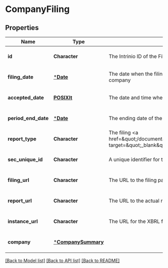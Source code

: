 # CompanyFiling

## Properties
Name | Type | Description | Notes
------------ | ------------- | ------------- | -------------
**id** | **Character** | The Intrinio ID of the Filing | [optional] [default to null]
**filing_date** | [***Date**](Date.md) | The date when the filing was submitted to the SEC by the company | [optional] [default to null]
**accepted_date** | [**POSIXlt**](POSIXlt.md) | The date and time when the filing was accepted by SEC | [optional] [default to null]
**period_end_date** | [***Date**](Date.md) | The ending date of the fiscal period for the filing | [optional] [default to null]
**report_type** | **Character** | The filing &lt;a href&#x3D;\&quot;/documentation/sec_filing_report_types\&quot; target&#x3D;\&quot;_blank\&quot;&gt;report type&lt;/a&gt; | [optional] [default to null]
**sec_unique_id** | **Character** | A unique identifier for the filing provided by the SEC | [optional] [default to null]
**filing_url** | **Character** | The URL to the filing page on the SEC site | [optional] [default to null]
**report_url** | **Character** | The URL to the actual report on the SEC site | [optional] [default to null]
**instance_url** | **Character** | The URL for the XBRL filing for the report | [optional] [default to null]
**company** | [***CompanySummary**](CompanySummary.md) |  | [optional] [default to null]

[[Back to Model list]](../README.md#documentation-for-models) [[Back to API list]](../README.md#documentation-for-api-endpoints) [[Back to README]](../README.md)


